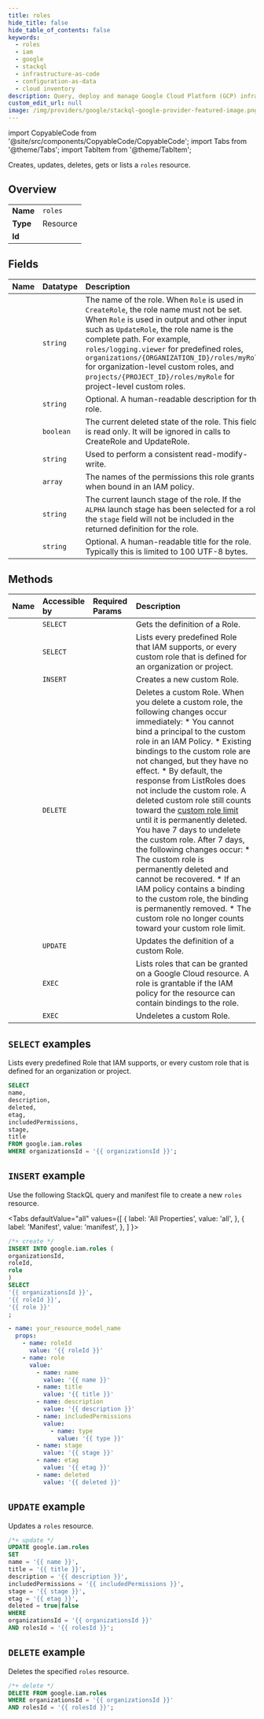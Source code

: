```yaml
---
title: roles
hide_title: false
hide_table_of_contents: false
keywords:
  - roles
  - iam
  - google
  - stackql
  - infrastructure-as-code
  - configuration-as-data
  - cloud inventory
description: Query, deploy and manage Google Cloud Platform (GCP) infrastructure and resources using SQL
custom_edit_url: null
image: /img/providers/google/stackql-google-provider-featured-image.png
---
```


import CopyableCode from '@site/src/components/CopyableCode/CopyableCode';
import Tabs from '@theme/Tabs';
import TabItem from '@theme/TabItem';

Creates, updates, deletes, gets or lists a <code>roles</code> resource.

## Overview
<table><tbody>
<tr><td><b>Name</b></td><td><code>roles</code></td></tr>
<tr><td><b>Type</b></td><td>Resource</td></tr>
<tr><td><b>Id</b></td><td><CopyableCode code="google.iam.roles" /></td></tr>
</tbody></table>

## Fields
| Name | Datatype | Description |
|:-----|:---------|:------------|
| <CopyableCode code="name" /> | `string` | The name of the role. When `Role` is used in `CreateRole`, the role name must not be set. When `Role` is used in output and other input such as `UpdateRole`, the role name is the complete path. For example, `roles/logging.viewer` for predefined roles, `organizations/{ORGANIZATION_ID}/roles/myRole` for organization-level custom roles, and `projects/{PROJECT_ID}/roles/myRole` for project-level custom roles. |
| <CopyableCode code="description" /> | `string` | Optional. A human-readable description for the role. |
| <CopyableCode code="deleted" /> | `boolean` | The current deleted state of the role. This field is read only. It will be ignored in calls to CreateRole and UpdateRole. |
| <CopyableCode code="etag" /> | `string` | Used to perform a consistent read-modify-write. |
| <CopyableCode code="includedPermissions" /> | `array` | The names of the permissions this role grants when bound in an IAM policy. |
| <CopyableCode code="stage" /> | `string` | The current launch stage of the role. If the `ALPHA` launch stage has been selected for a role, the `stage` field will not be included in the returned definition for the role. |
| <CopyableCode code="title" /> | `string` | Optional. A human-readable title for the role. Typically this is limited to 100 UTF-8 bytes. |

## Methods
| Name | Accessible by | Required Params | Description |
|:-----|:--------------|:----------------|:------------|
| <CopyableCode code="get" /> | `SELECT` | <CopyableCode code="organizationsId, rolesId" /> | Gets the definition of a Role. |
| <CopyableCode code="list" /> | `SELECT` | <CopyableCode code="organizationsId" /> | Lists every predefined Role that IAM supports, or every custom role that is defined for an organization or project. |
| <CopyableCode code="create" /> | `INSERT` | <CopyableCode code="organizationsId" /> | Creates a new custom Role. |
| <CopyableCode code="delete" /> | `DELETE` | <CopyableCode code="organizationsId, rolesId" /> | Deletes a custom Role. When you delete a custom role, the following changes occur immediately: * You cannot bind a principal to the custom role in an IAM Policy. * Existing bindings to the custom role are not changed, but they have no effect. * By default, the response from ListRoles does not include the custom role. A deleted custom role still counts toward the [custom role limit](https://cloud.google.com/iam/help/limits) until it is permanently deleted. You have 7 days to undelete the custom role. After 7 days, the following changes occur: * The custom role is permanently deleted and cannot be recovered. * If an IAM policy contains a binding to the custom role, the binding is permanently removed. * The custom role no longer counts toward your custom role limit. |
| <CopyableCode code="patch" /> | `UPDATE` | <CopyableCode code="organizationsId, rolesId" /> | Updates the definition of a custom Role. |
| <CopyableCode code="query_grantable_roles" /> | `EXEC` | <CopyableCode code="" /> | Lists roles that can be granted on a Google Cloud resource. A role is grantable if the IAM policy for the resource can contain bindings to the role. |
| <CopyableCode code="undelete" /> | `EXEC` | <CopyableCode code="organizationsId, rolesId" /> | Undeletes a custom Role. |

## `SELECT` examples

Lists every predefined Role that IAM supports, or every custom role that is defined for an organization or project.

```sql
SELECT
name,
description,
deleted,
etag,
includedPermissions,
stage,
title
FROM google.iam.roles
WHERE organizationsId = '{{ organizationsId }}'; 
```

## `INSERT` example

Use the following StackQL query and manifest file to create a new <code>roles</code> resource.

<Tabs
    defaultValue="all"
    values={[
        { label: 'All Properties', value: 'all', },
        { label: 'Manifest', value: 'manifest', },
    ]
}>
<TabItem value="all">

```sql
/*+ create */
INSERT INTO google.iam.roles (
organizationsId,
roleId,
role
)
SELECT 
'{{ organizationsId }}',
'{{ roleId }}',
'{{ role }}'
;
```
</TabItem>
<TabItem value="manifest">

```yaml
- name: your_resource_model_name
  props:
    - name: roleId
      value: '{{ roleId }}'
    - name: role
      value:
        - name: name
          value: '{{ name }}'
        - name: title
          value: '{{ title }}'
        - name: description
          value: '{{ description }}'
        - name: includedPermissions
          value:
            - name: type
              value: '{{ type }}'
        - name: stage
          value: '{{ stage }}'
        - name: etag
          value: '{{ etag }}'
        - name: deleted
          value: '{{ deleted }}'

```
</TabItem>
</Tabs>

## `UPDATE` example

Updates a <code>roles</code> resource.

```sql
/*+ update */
UPDATE google.iam.roles
SET 
name = '{{ name }}',
title = '{{ title }}',
description = '{{ description }}',
includedPermissions = '{{ includedPermissions }}',
stage = '{{ stage }}',
etag = '{{ etag }}',
deleted = true|false
WHERE 
organizationsId = '{{ organizationsId }}'
AND rolesId = '{{ rolesId }}';
```

## `DELETE` example

Deletes the specified <code>roles</code> resource.

```sql
/*+ delete */
DELETE FROM google.iam.roles
WHERE organizationsId = '{{ organizationsId }}'
AND rolesId = '{{ rolesId }}';
```
